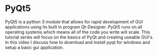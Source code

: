 # PyQt5
PyQt5 is a python 3 module that allows for rapid development of GUI applications using its built in program Qt-Designer. PyQt5 runs on all operating systems which means all of the code you write will scale. This tutorial series will focus on the basics of PyQt and creating useable GUI's. In this video I discuss how to download and install pyqt for windows and setup a basic gui application.
